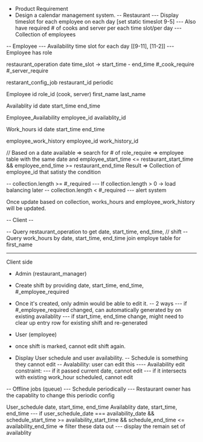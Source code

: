 - Product Requirement
- Design a calendar management system. 
-- Restaurant
--- Display timeslot for each employee on each day [set static timeslot 9-5]
--- Also have required # of cooks and server per each time slot/per day
--- Collection of employees

-- Employee
--- Availability time slot for each day [[9-11], [11-2]]
--- Employee has role

restaurant_operation
date
time_slot -> start_time - end_time
#_cook_require
#_server_require

restarant_config_job
restaurant_id
periodic

Employee
id
role_id (cook, server)
first_name
last_name

Availablity
id
date
start_time
end_time

Employee_Availability
employee_id 
availablity_id

Work_hours
id
date
start_time
end_time

employee_work_history
employee_id
work_history_id

// Based on a date available => search for # of role_require => employee table with the same date and employee_start_time <= restaurant_start_time && employee_end_time >= restaurant_end_time 
Result => Collection of employee_id that satisty the condition

-- collection.length >= #_required
--- If collection.length > 0 -> load balancing later
-- collection.length < #_required
--- alert system 

Once update based on collection, works_hours and employee_work_history will be updated. 

-- Client --

-- Query restaurant_operation to get date, start_time, end_time, // shift
-- Query work_hours by date, start_time, end_time join employe table for first_name

-------------------------
Client side

- Admin (restaurant_manager)
- Create shift by providing date, start_time, end_time, #_employee_required
- Once it's created, only admin would be able to edit it.
-- 2 ways
--- if #_employee_required changed, can automatically generated by on existing availablity
--- if start_time, end_time change, might need to clear up entry row for existing shift and re-generated

- User (employee)
- once shift is marked, cannot edit shift again.
- Display User schedule and user availability.
-- Schedule is something they cannot edit
-- Avalability: user can edit this
---- Availability edit constraint: 
--- if it passed current date, cannot edit
--- if it intersects with existing work_hour scheduled, cannot edit

-- Offline jobs (queue)
--- Schedule periodically
--- Restaurant owner has the capablity to change this periodic config

User_schedule date, start_time, end_time
Availablity date, start_time, end_time
--- if user_schedule_date === availability_date && schedule_start_time >= availability_start_time && schedule_end_time <= availability_end_time => filter these data out
--- display the remain set of availablity
 